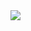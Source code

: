 <img src = "https://external-content.duckduckgo.com/iu/?u=https%3A%2F%2Fardas-it.com%2Fuploads%2Fimages%2Fblogs%2Fgiph.gif&f=1&nofb=1&ipt=cdfb11c7662fbe13badaf20781acc422d15e26ad5a994790f7573575b0b804a6&ipo=images">
